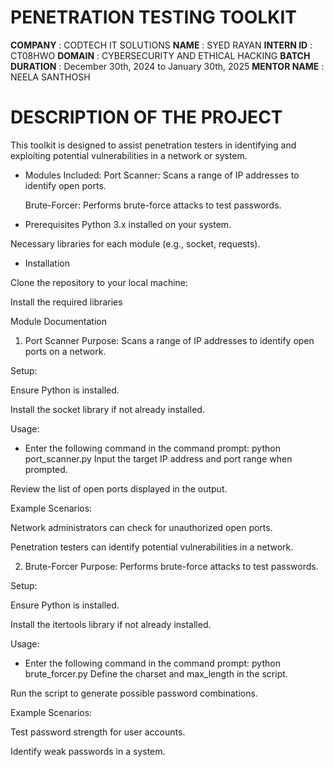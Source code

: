 # PENETRATION TESTING TOOLKIT
**COMPANY** : CODTECH IT SOLUTIONS
**NAME** : SYED RAYAN
**INTERN ID** : CT08HWO
**DOMAIN** : CYBERSECURITY AND ETHICAL HACKING
**BATCH DURATION** : December 30th, 2024 to January 30th, 2025
**MENTOR NAME** : NEELA SANTHOSH

# DESCRIPTION OF THE PROJECT

This toolkit is designed to assist penetration testers in identifying and exploiting potential vulnerabilities in a network or system. 

- Modules Included:
  Port Scanner: Scans a range of IP addresses to identify open ports.

  Brute-Forcer: Performs brute-force attacks to test passwords.

- Prerequisites
Python 3.x installed on your system.

Necessary libraries for each module (e.g., socket, requests).


- Installation

Clone the repository to your local machine:

Install the required libraries


Module Documentation
1. Port Scanner
Purpose: Scans a range of IP addresses to identify open ports on a network.

Setup:

Ensure Python is installed.

Install the socket library if not already installed.

Usage:

- Enter the following command in the command prompt:
python port_scanner.py
Input the target IP address and port range when prompted.

Review the list of open ports displayed in the output.

Example Scenarios:

Network administrators can check for unauthorized open ports.

Penetration testers can identify potential vulnerabilities in a network.

2. Brute-Forcer
Purpose: Performs brute-force attacks to test passwords.

Setup:

Ensure Python is installed.

Install the itertools library if not already installed.

Usage:

- Enter the following command in the command prompt:
python brute_forcer.py
Define the charset and max_length in the script.

Run the script to generate possible password combinations.

Example Scenarios:

Test password strength for user accounts.

Identify weak passwords in a system.

